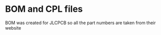 # BOM and CPL files

BOM was created for JLCPCB so all the part numbers are taken from their website
